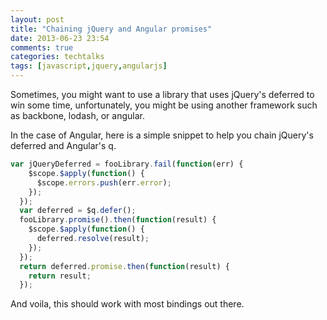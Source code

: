```yaml
---
layout: post
title: "Chaining jQuery and Angular promises"
date: 2013-06-23 23:54
comments: true
categories: techtalks 
tags: [javascript,jquery,angularjs]
---
```


Sometimes, you might want to use a library that uses jQuery's deferred to win some time, unfortunately, you might be using another framework such as backbone, lodash, or angular.

In the case of Angular, here is a simple snippet to help you chain jQuery's deferred and Angular's q.

``` javascript Chaining jQuery and Angular's promises
var jQueryDeferred = fooLibrary.fail(function(err) {
    $scope.$apply(function() {
      $scope.errors.push(err.error);
    });
  });
  var deferred = $q.defer();
  fooLibrary.promise().then(function(result) {
    $scope.$apply(function() {
      deferred.resolve(result);
    });
  });
  return deferred.promise.then(function(result) {
    return result;
  });
```

And voila, this should work with most bindings out there.